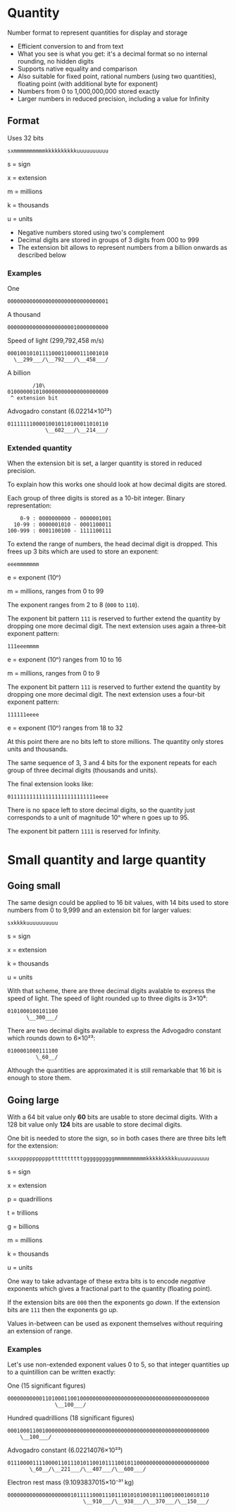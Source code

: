 # Quantity
Number format to represent quantities for display and storage

* Efficient conversion to and from text
* What you see is what you get: it's a decimal format so no internal rounding, no hidden digits
* Supports native equality and comparison
* Also suitable for fixed point, rational numbers (using two quantities), floating point (with additional byte for exponent)
* Numbers from 0 to 1,000,000,000 stored exactly
* Larger numbers in reduced precision, including a value for Infinity

## Format

Uses 32 bits

~~~
sxmmmmmmmmmmkkkkkkkkkkuuuuuuuuuu
~~~

s
  = sign

x
  = extension

m
  = millions

k
  = thousands

u
  = units

* Negative numbers stored using two's complement
* Decimal digits are stored in groups of 3 digits from 000 to 999
* The extension bit allows to represent numbers from a billion onwards as described below

### Examples

One
~~~
00000000000000000000000000000001
~~~

A thousand
~~~
00000000000000000000010000000000
~~~

Speed of light (299,792,458 m/s)
~~~
00010010101111000110000111001010
  \__299___/\__792___/\__458___/
~~~

A billion
~~~
        /10\
01000000101000000000000000000000
 ^ extension bit
~~~

Advogadro constant (6.02214×10²³)
~~~
01111111000010010110100011010110
            \__602___/\__214___/
~~~

### Extended quantity

When the extension bit is set, a larger quantity is stored in reduced precision.

To explain how this works one should look at how decimal digits are stored.

Each group of three digits is stored as a 10-bit integer. Binary representation:

~~~
    0-9 : 0000000000 - 0000001001
  10-99 : 0000001010 - 0001100011
100-999 : 0001100100 - 1111100111
~~~

To extend the range of numbers, the head decimal digit is dropped. This frees up 3 bits which are used to store an exponent:

~~~
eeemmmmmmm
~~~

e
  = exponent (10ⁿ)

m
  = millions, ranges from 0 to 99

The exponent ranges from 2 to 8 (`000` to `110`).

The exponent bit pattern `111` is reserved to further extend the quantity by dropping one more decimal digit.
The next extension uses again a three-bit exponent pattern:

~~~
111eeemmmm
~~~

e
  = exponent (10ⁿ) ranges from 10 to 16

m
  = millions, ranges from 0 to 9

The exponent bit pattern `111` is reserved to further extend the quantity by dropping one more decimal digit.
The next extension uses a four-bit exponent pattern:

~~~
111111eeee
~~~

e
  = exponent (10ⁿ) ranges from 18 to 32

At this point there are no bits left to store millions. The quantity only stores units and thousands.

The same sequence of 3, 3 and 4 bits for the exponent repeats for each group of three decimal digits (thousands and units).

The final extension looks like:

~~~
0111111111111111111111111111eeee
~~~

There is no space left to store decimal digits, so the quantity just corresponds to a unit of magnitude 10ⁿ where n goes up to 95.

The exponent bit pattern `1111` is reserved for Infinity.

# Small quantity and large quantity

## Going small

The same design could be applied to 16 bit values, with 14 bits used to store numbers from 0 to 9,999 and an extension bit for larger values:

~~~
sxkkkkuuuuuuuuuu
~~~

s
  = sign

x
  = extension

k
  = thousands

u
  = units

With that scheme, there are three decimal digits avalable to express the speed of light. The speed of light rounded up to three digits is 3×10⁸:

~~~
0101000100101100
      \__300___/
~~~

There are two decimal digits available to express the Advogadro constant which rounds down to 6×10²³:

~~~
0100001000111100
         \_60__/
~~~

Although the quantities are approximated it is still remarkable that 16 bit is enough to store them.

## Going large

With a 64 bit value only **60** bits are usable to store decimal digits. With a 128 bit value only **124** bits are usable to store decimal digits.

One bit is needed to store the sign, so in both cases there are three bits left for the extension:

~~~
sxxxppppppppppttttttttttggggggggggmmmmmmmmmmkkkkkkkkkkuuuuuuuuuu
~~~

s
  = sign
  
x
  = extension

p
  = quadrillions

t
  = trillions

g
  = billions

m
  = millions

k
  = thousands

u
  = units

One way to take advantage of these extra bits is to encode _negative_ exponents which gives a fractional part to the quantity (floating point).

If the extension bits are `000` then the exponents go _down_. If the extension bits are `111` then the exponents go _up_.

Values in-between can be used as exponent themselves without requiring an extension of range.

### Examples

Let's use non-extended exponent values 0 to 5, so that integer quantities up to a quintillion can be written exactly:

One (15 significant figures)
~~~
0000000000011010001100100000000000000000000000000000000000000000
               \__100___/
~~~

Hundred quadrillions (18 significant figures)
~~~
0001000110010000000000000000000000000000000000000000000000000000
    \__100___/
~~~

Advogadro constant (6.02214076×10²³)
~~~
0111000011110000110111010110010111100101100000000000000000000000
       \_60__/\__221___/\__407___/\__600___/
~~~

Electron rest mass (9.1093837015×10⁻³¹ kg)
~~~
0000000000000000000010111110001110111010101001011100100010010110
                        \__910___/\__938___/\__370___/\__150___/
~~~
